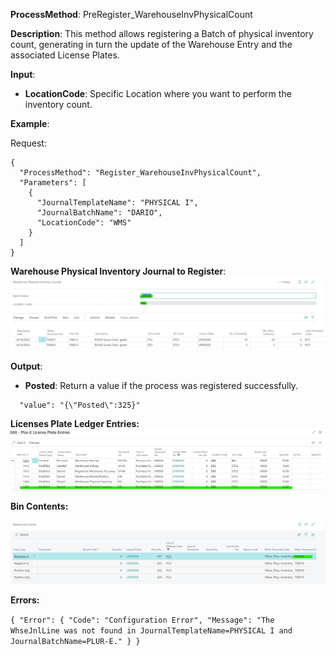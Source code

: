 **ProcessMethod**: PreRegister_WarehouseInvPhysicalCount

**Description**:
This method allows registering a Batch of physical inventory count, generating in turn the update of the Warehouse Entry and the associated License Plates.

**Input**:
-	**LocationCode**: Specific Location where you want to perform the inventory count.

**Example**:

Request:

 
```
{
  "ProcessMethod": "Register_WarehouseInvPhysicalCount",
  "Parameters": [
    {
      "JournalTemplateName": "PHYSICAL I",
      "JournalBatchName": "DARIO",
      "LocationCode": "WMS"
    }
  ]
}
```


**Warehouse Physical Inventory Journal to Register**:
![image.png](/.attachments/image-dd9ad69c-3a71-4685-8f1e-fe29d2bf518d.png)

**Output**: 
-	**Posted**: Return a value if the process was registered successfully.

```
  "value": "{\"Posted\":325}"
```

**Licenses Plate Ledger Entries:**
![image.png](/.attachments/image-59b91d75-849a-4de7-9268-1e2224720718.png)

**Bin Contents:**

![image.png](/.attachments/image-3b2fdb8d-771c-49ff-975e-aac713eb80f5.png)


**Errors:**

`
{
  "Error": {
    "Code": "Configuration Error",
    "Message": "The WhseJnlLine was not found in JournalTemplateName=PHYSICAL I and JournalBatchName=PLUR-E."
  }
}
`



